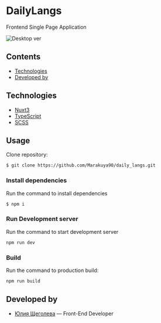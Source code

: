 # DailyLangs
Frontend Single Page Application

![Desktop ver](https://cloud.appwrite.io/v1/storage/buckets/65a912db6f2967127c13/files/65a9131ca6c4ae0b9e63/view?project=65a912b3ce9b86f600b5&mode=admin)

## Contents
- [Technologies](#technologies)
- [Developed by](#developed-by)

## Technologies
- [Nuxt3](https://nuxt.com/)
- [TypeScript](https://www.typescriptlang.org/)
- [SCSS](https://sass-scss.ru/)

## Usage

Сlone repository:
```sh
$ git clone https://github.com/Marakuya90/daily_langs.git
```

### Install dependencies
Run the command to install dependencies
```sh
$ npm i
```

### Run Development server
Run the command to start development server
```sh
npm run dev
```

### Build
Run the command to production build:
```sh
npm run build
```


## Developed by

- [Юлия Щеголева](https://github.com/Marakuya90) — Front-End Developer
